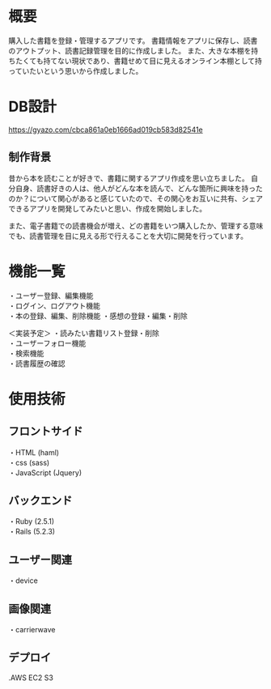# 概要
購入した書籍を登録・管理するアプリです。
書籍情報をアプリに保存し、読書のアウトプット、読書記録管理を目的に作成しました。
また、大きな本棚を持ちたくても持てない現状であり、書籍せめて目に見えるオンライン本棚として持っていたいという思いから作成しました。

# DB設計
https://gyazo.com/cbca861a0eb1666ad019cb583d82541e

## 制作背景
昔から本を読むことが好きで、書籍に関するアプリ作成を思い立ちました。
自分自身、読書好きの人は、他人がどんな本を読んで、どんな箇所に興味を持ったのか？について関心があると感じていたので、その関心をお互いに共有、シェアできるアプリを開発してみたいと思い、作成を開始しました。

また、電子書籍での読書機会が増え、どの書籍をいつ購入したか、管理する意味でも、読書管理を目に見える形で行えることを大切に開発を行っています。

# 機能一覧
・ユーザー登録、編集機能  
・ログイン、ログアウト機能  
・本の登録、編集、削除機能
・感想の登録・編集・削除  

＜実装予定＞
・読みたい書籍リスト登録・削除  
・ユーザーフォロー機能  
・検索機能  
・読書履歴の確認  

# 使用技術
## フロントサイド
・HTML (haml)  
・css (sass)  
・JavaScript (Jquery)  

## バックエンド
・Ruby (2.5.1)  
・Rails (5.2.3)  

## ユーザー関連
・device

## 画像関連
・carrierwave

## デプロイ
.AWS EC2 S3



